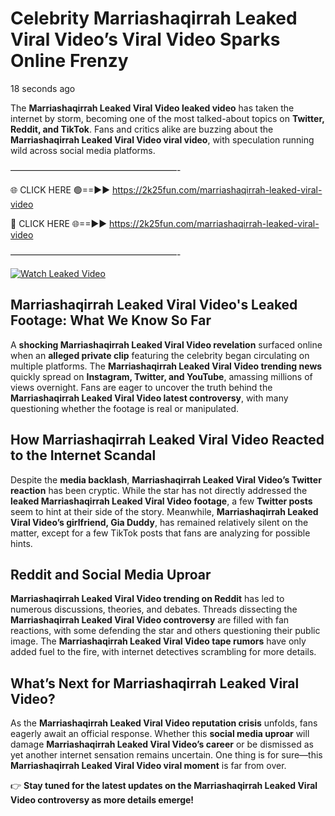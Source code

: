 # Celebrity Marriashaqirrah Leaked Viral Video’s Viral Video Sparks Online Frenzy

18 seconds ago

The **Marriashaqirrah Leaked Viral Video leaked video** has taken the internet by storm, becoming one of the most talked-about topics on **Twitter, Reddit, and TikTok**. Fans and critics alike are buzzing about the **Marriashaqirrah Leaked Viral Video viral video**, with speculation running wild across social media platforms.

———————————————————-

🌐 CLICK HERE 🟢==►► https://2k25fun.com/marriashaqirrah-leaked-viral-video

🔴 CLICK HERE 🌐==►► https://2k25fun.com/marriashaqirrah-leaked-viral-video

———————————————————-

[![Watch Leaked Video](https://miro.medium.com/v2/resize:fit:828/format:webp/1*cilzJN44JGOrTw9NJCrNHA.gif "Watch Leaked Video")](https://2k25fun.com/marriashaqirrah-leaked-viral-video)

## **Marriashaqirrah Leaked Viral Video's Leaked Footage: What We Know So Far**  
A **shocking Marriashaqirrah Leaked Viral Video revelation** surfaced online when an **alleged private clip** featuring the celebrity began circulating on multiple platforms. The **Marriashaqirrah Leaked Viral Video trending news** quickly spread on **Instagram, Twitter, and YouTube**, amassing millions of views overnight. Fans are eager to uncover the truth behind the **Marriashaqirrah Leaked Viral Video latest controversy**, with many questioning whether the footage is real or manipulated.  

## **How Marriashaqirrah Leaked Viral Video Reacted to the Internet Scandal**  
Despite the **media backlash**, **Marriashaqirrah Leaked Viral Video’s Twitter reaction** has been cryptic. While the star has not directly addressed the **leaked Marriashaqirrah Leaked Viral Video footage**, a few **Twitter posts** seem to hint at their side of the story. Meanwhile, **Marriashaqirrah Leaked Viral Video’s girlfriend, Gia Duddy**, has remained relatively silent on the matter, except for a few TikTok posts that fans are analyzing for possible hints.  

## **Reddit and Social Media Uproar**  
**Marriashaqirrah Leaked Viral Video trending on Reddit** has led to numerous discussions, theories, and debates. Threads dissecting the **Marriashaqirrah Leaked Viral Video controversy** are filled with fan reactions, with some defending the star and others questioning their public image. The **Marriashaqirrah Leaked Viral Video tape rumors** have only added fuel to the fire, with internet detectives scrambling for more details.  

## **What’s Next for Marriashaqirrah Leaked Viral Video?**  
As the **Marriashaqirrah Leaked Viral Video reputation crisis** unfolds, fans eagerly await an official response. Whether this **social media uproar** will damage **Marriashaqirrah Leaked Viral Video’s career** or be dismissed as yet another internet sensation remains uncertain. One thing is for sure—this **Marriashaqirrah Leaked Viral Video viral moment** is far from over.  

👉 **Stay tuned for the latest updates on the Marriashaqirrah Leaked Viral Video controversy as more details emerge!**  